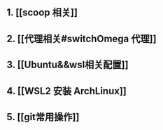 
## 1. [[scoop 相关]]

## 2. [[代理相关#switchOmega 代理]]

## 3. [[Ubuntu&&wsl相关配置]]

## 4. [[WSL2 安装 ArchLinux]]

## 5. [[git常用操作]]

